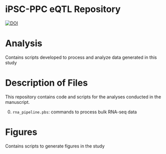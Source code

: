 # iPSC-PPC eQTL Repository

[![DOI](https://zenodo.org/badge/666282159.svg)](https://zenodo.org/badge/latestdoi/666282159)

# Analysis
Contains scripts developed to process and analyze data generated in this study

# Description of Files

This repository contains code and scripts for the analyses conducted in the manuscript. 

0. `rna_pipeline.pbs`: commands to process bulk RNA-seq data 



# Figures
Contains scripts to generate figures in the study



